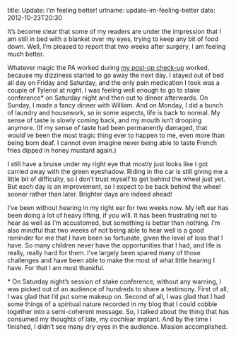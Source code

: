 title: Update: I&#x02bc;m feeling better!
urlname: update-im-feeling-better
date: 2012-10-23T20:30

It&#x02bc;s become clear that some of my readers are under the impression that I
am still in bed with a blanket over my eyes, trying to keep any bit of food
down. Well, I&#x02bc;m pleased to report that two weeks after surgery, I am
feeling much better.

Whatever magic the PA worked during [my post-op check-up][a] worked, because my
dizziness started to go away the next day. I stayed out of bed all day on Friday
and Saturday, and the only pain medication I took was a couple of Tylenol at
night. I was feeling well enough to go to stake conference\* on Saturday night
and then out to dinner afterwards. On Sunday, I made a fancy dinner with
William. And on Monday, I did a bunch of laundry and housework, so in some
aspects, life is back to normal. My sense of taste is slowly coming back, and my
mouth isn&#x02bc;t drooping anymore. (If my sense of taste had been permanently
damaged, that would&#x02bc;ve been the most tragic thing ever to happen to me,
even more than being born deaf. I cannot even imagine never being able to taste
French fries dipped in honey mustard again.)

[a]: {filename}/2012-10-18-post-op-appointment.md

I still have a bruise under my right eye that mostly just looks like I got
carried away with the green eyeshadow. Riding in the car is still giving me a
little bit of difficulty, so I don&#x02bc;t trust myself to get behind the wheel
just yet. But each day is an improvement, so I expect to be back behind the
wheel sooner rather than later. Brighter days are indeed ahead!

I&#x02bc;ve been without hearing in my right ear for two weeks now. My left ear
has been doing a lot of heavy lifting, if you will. It has been frustrating not
to hear as well as I&#x02bc;m accustomed, but something is better than nothing.
I&#x02bc;m also mindful that two weeks of not being able to hear well is a good
reminder for me that I have been so fortunate, given the level of loss that I
have. So many children never have the opportunities that I had, and life is
really, really hard for them. I&#x02bc;ve largely been spared many of those
challenges and have been able to make the most of what little hearing I have.
For that I am most thankful.

\* On Saturday night&#x02bc;s session of stake conference, without any warning,
I was picked out of an audience of hundreds to share a testimony. First of all,
I was glad that I&#x02bc;d put some makeup on. Second of all, I was glad that I
had some things of a spiritual nature recorded in my blog that I could cobble
together into a semi-coherent message. So, I talked about the thing that has
consumed my thoughts of late, my cochlear implant. And by the time I finished, I
didn&#x02bc;t see many dry eyes in the audience. Mission accomplished.
